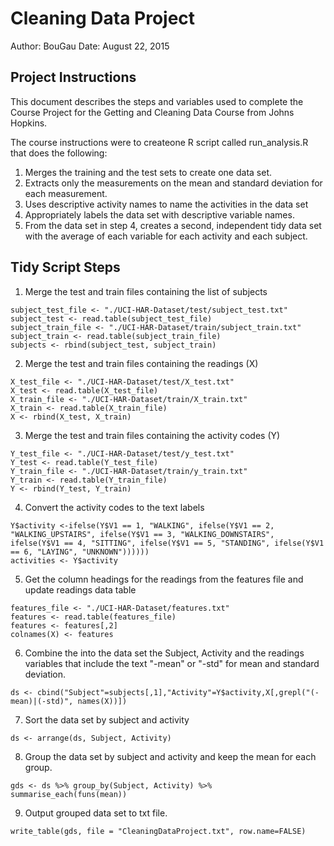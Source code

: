 # Cleaning Data Project

Author:   BouGau
Date:     August 22, 2015

## Project Instructions

This document describes the steps and variables used to complete the Course Project for the Getting and Cleaning Data Course from Johns Hopkins.

The course instructions were to createone R script called run_analysis.R that does the following:
  
1. Merges the training and the test sets to create one data set.
2. Extracts only the measurements on the mean and standard deviation for each measurement. 
3. Uses descriptive activity names to name the activities in the data set
4. Appropriately labels the data set with descriptive variable names.
5. From the data set in step 4, creates a second, independent tidy data set with the average of each variable for each activity and each subject.

## Tidy Script Steps

1. Merge the test and train files containing the list of subjects

```{r}
subject_test_file <- "./UCI-HAR-Dataset/test/subject_test.txt"
subject_test <- read.table(subject_test_file)
subject_train_file <- "./UCI-HAR-Dataset/train/subject_train.txt"
subject_train <- read.table(subject_train_file)
subjects <- rbind(subject_test, subject_train)
```

2. Merge the test and train files containing the readings (X)
```{r}
X_test_file <- "./UCI-HAR-Dataset/test/X_test.txt"
X_test <- read.table(X_test_file)
X_train_file <- "./UCI-HAR-Dataset/train/X_train.txt"
X_train <- read.table(X_train_file)
X <- rbind(X_test, X_train)
```

3. Merge the test and train files containing the activity codes (Y)
```{r}
Y_test_file <- "./UCI-HAR-Dataset/test/y_test.txt"
Y_test <- read.table(Y_test_file)
Y_train_file <- "./UCI-HAR-Dataset/train/y_train.txt"
Y_train <- read.table(Y_train_file)
Y <- rbind(Y_test, Y_train)
```

4. Convert the activity codes to the text labels
```{r}
Y$activity <-ifelse(Y$V1 == 1, "WALKING", ifelse(Y$V1 == 2, "WALKING_UPSTAIRS", ifelse(Y$V1 == 3, "WALKING_DOWNSTAIRS", ifelse(Y$V1 == 4, "SITTING", ifelse(Y$V1 == 5, "STANDING", ifelse(Y$V1 == 6, "LAYING", "UNKNOWN"))))))
activities <- Y$activity
```

5. Get the column headings for the readings from the features file and update readings data table
```{r}
features_file <- "./UCI-HAR-Dataset/features.txt"
features <- read.table(features_file)
features <- features[,2]
colnames(X) <- features
```

6. Combine the into the data set the Subject, Activity and the readings variables  that include the text "-mean" or "-std" for mean and standard deviation.

```{r}
ds <- cbind("Subject"=subjects[,1],"Activity"=Y$activity,X[,grepl("(-mean)|(-std)", names(X))])
```

7. Sort the data set by subject and activity
```{r}
ds <- arrange(ds, Subject, Activity)
```

8. Group the data set by subject and activity and keep the mean for each group.
```{r}
gds <- ds %>% group_by(Subject, Activity) %>% summarise_each(funs(mean))
```

9. Output grouped data set to txt file.
```{r}
write_table(gds, file = "CleaningDataProject.txt", row.name=FALSE)
```
